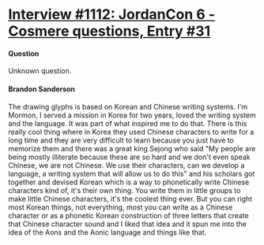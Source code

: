 # [Interview #1112: JordanCon 6 - Cosmere questions, Entry #31](https://www.theoryland.com/intvmain.php?i=1112#31)

#### Question

Unknown question.

#### Brandon Sanderson

The drawing glyphs is based on Korean and Chinese writing systems. I'm Mormon, I served a mission in Korea for two years, loved the writing system and the language. It was part of what inspired me to do that. There is this really cool thing where in Korea they used Chinese characters to write for a long time and they are very difficult to learn because you just have to memorize them and there was a great king Sejong who said "My people are being mostly illiterate because these are so hard and we don't even speak Chinese, we are not Chinese. We use their characters, can we develop a language, a writing system that will allow us to do this" and his scholars got together and devised Korean which is a way to phonetically write Chinese characters kind of, it's their own thing. You write them in little groups to make little Chinese characters, it's the coolest thing ever. But you can right most Korean things, not everything, most you can write as a Chinese character or as a phonetic Korean construction of three letters that create that Chinese character sound and I liked that idea and it spun me into the idea of the Aons and the Aonic language and things like that.

